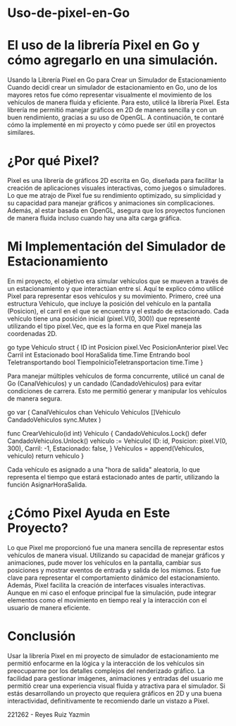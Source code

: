 # Uso-de-pixel-en-Go
# El uso de la librería Pixel en Go y cómo agregarlo en una simulación.

Usando la Librería Pixel en Go para Crear un Simulador de Estacionamiento
Cuando decidí crear un simulador de estacionamiento en Go, uno de los mayores retos fue cómo representar visualmente el movimiento de los vehículos de manera fluida y eficiente. Para esto, utilicé la librería Pixel. Esta librería me permitió manejar gráficos en 2D de manera sencilla y con un buen rendimiento, gracias a su uso de OpenGL. A continuación, te contaré cómo la implementé en mi proyecto y cómo puede ser útil en proyectos similares.

# ¿Por qué Pixel?
Pixel es una librería de gráficos 2D escrita en Go, diseñada para facilitar la creación de aplicaciones visuales interactivas, como juegos o simuladores. Lo que me atrajo de Pixel fue su rendimiento optimizado, su simplicidad y su capacidad para manejar gráficos y animaciones sin complicaciones. Además, al estar basada en OpenGL, asegura que los proyectos funcionen de manera fluida incluso cuando hay una alta carga gráfica.

# Mi Implementación del Simulador de Estacionamiento
En mi proyecto, el objetivo era simular vehículos que se mueven a través de un estacionamiento y que interactúan entre sí. Aquí te explico cómo utilicé Pixel para representar esos vehículos y su movimiento.
Primero, creé una estructura Vehiculo, que incluye la posición del vehículo en la pantalla (Posicion), el carril en el que se encuentra y el estado de estacionado. Cada vehículo tiene una posición inicial (pixel.V(0, 300)) que representé utilizando el tipo pixel.Vec, que es la forma en que Pixel maneja las coordenadas 2D.

go
type Vehiculo struct {
    ID               int
    Posicion         pixel.Vec
    PosicionAnterior pixel.Vec
    Carril           int
    Estacionado      bool
    HoraSalida       time.Time
    Entrando         bool
    Teletransportando bool
    TiempoInicioTeletransportacion time.Time
}


Para manejar múltiples vehículos de forma concurrente, utilicé un canal de Go (CanalVehiculos) y un candado (CandadoVehiculos) para evitar condiciones de carrera. Esto me permitió generar y manipular los vehículos de manera segura.


go
var (
    CanalVehiculos  chan Vehiculo
    Vehiculos       []Vehiculo
    CandadoVehiculos sync.Mutex
)

func CrearVehiculo(id int) Vehiculo {
    CandadoVehiculos.Lock()
    defer CandadoVehiculos.Unlock()
    vehiculo := Vehiculo{
        ID:           id,
        Posicion:     pixel.V(0, 300),
        Carril:       -1,
        Estacionado:  false,
    }
    Vehiculos = append(Vehiculos, vehiculo)
    return vehiculo
}

Cada vehículo es asignado a una "hora de salida" aleatoria, lo que representa el tiempo que estará estacionado antes de partir, utilizando la función AsignarHoraSalida.

# ¿Cómo Pixel Ayuda en Este Proyecto?

Lo que Pixel me proporcionó fue una manera sencilla de representar estos vehículos de manera visual. Utilizando su capacidad de manejar gráficos y animaciones, pude mover los vehículos en la pantalla, cambiar sus posiciones y mostrar eventos de entrada y salida de los mismos. Esto fue clave para representar el comportamiento dinámico del estacionamiento.
Además, Pixel facilita la creación de interfaces visuales interactivas. Aunque en mi caso el enfoque principal fue la simulación, pude integrar elementos como el movimiento en tiempo real y la interacción con el usuario de manera eficiente.

# Conclusión
Usar la librería Pixel en mi proyecto de simulador de estacionamiento me permitió enfocarme en la lógica y la interacción de los vehículos sin preocuparme por los detalles complejos del renderizado gráfico. La facilidad para gestionar imágenes, animaciones y entradas del usuario me permitió crear una experiencia visual fluida y atractiva para el simulador. Si estás desarrollando un proyecto que requiera gráficos en 2D y una buena interactividad, definitivamente te recomiendo darle un vistazo a Pixel.


221262 - Reyes Ruiz Yazmin
